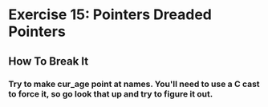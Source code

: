 # Exercise 15: Pointers Dreaded Pointers
## How To Break It
### Try to make cur_age point at names. You'll need to use a C cast to force it, so go look that up and try to figure it out.
